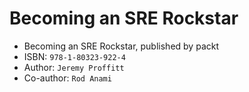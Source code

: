 # Becoming an SRE Rockstar

* Becoming an SRE Rockstar, published by packt
* ISBN: `978-1-80323-922-4`
* Author: `Jeremy Proffitt`
* Co-author: `Rod Anami`
